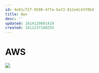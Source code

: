 ```yaml
---
id: 4e81cf27-9500-47fa-baf2-812edc43f0bd
title: Aws
desc: ''
updated: 1614120801419
created: 1611237160254
---
```


# AWS
![](/assets/images/cerebrarium.dev.infra.aws.md/2021-02-24-07-53-09.png)